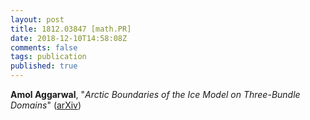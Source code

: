 ```yaml
---
layout: post
title: 1812.03847 [math.PR]
date: 2018-12-10T14:58:08Z
comments: false
tags: publication
published: true
---
```


<b>Amol Aggarwal</b>, "<i>Arctic Boundaries of the Ice Model on Three-Bundle Domains</i>" ([arXiv](http://arxiv.org/abs/1812.03847v1))
